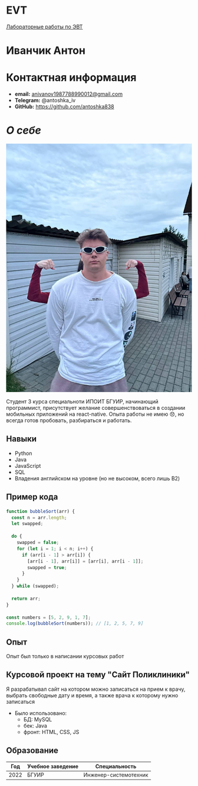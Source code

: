 # EVT

[Лабораторные работы по ЭВТ](https://antoshka838.github.io/EVT/)

# Иванчик Антон 

# Контактная информация

* **email:** anivanov1987788990012@gmail.com
* **Telegram:** @antoshka_iv
* **GitHub:**  https://github.com/antoshka838

# *О себе*

![Я](img.jpg)

Студент 3 курса специальноти ИПОИТ БГУИР, начинающий программист, присутствует желание совершенствоваться в создании мобильных приложений на react-native. Опыта работы не имею 😞, но всегда готов пробовать, разбираться и работать. 

## Навыки 

* Python 
* Java
* JavaScript
* SQL
* Владения английском на уровне (но не высоком, всего лишь B2)

## Пример кода 

```javascript
function bubbleSort(arr) {
  const n = arr.length;
  let swapped;

  do {
    swapped = false;
    for (let i = 1; i < n; i++) {
      if (arr[i - 1] > arr[i]) {
        [arr[i - 1], arr[i]] = [arr[i], arr[i - 1]];
        swapped = true;
      }
    }
  } while (swapped);

  return arr;
}

const numbers = [5, 2, 9, 1, 7];
console.log(bubbleSort(numbers)); // [1, 2, 5, 7, 9]
```

## Опыт

Опыт был только в написании курсовых работ

## Курсовой проект на тему "Сайт Поликлиники" 

Я разрабатывал сайт на котором можно записаться на прием к врачу, выбрать свободные дату и время, а также врача к которому нужно записаться

* Было использовано: 
    + БД: MySQL 
    + бек: Java
    + фронт: HTML, CSS, JS

## Образование 

|    Год    | Учебное заведение|   Специальность      | 
|-----------|------------------|----------------------|
|    2022   |       БГУИР      | Инженер-системотехник|